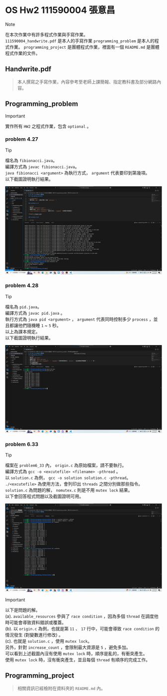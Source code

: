 # OS Hw2 111590004 張意昌

> [!NOTE]  
> 在本次作業中有許多程式作業與手寫作業。  
> `111590004_handwrite.pdf` 是本人的手寫作業
> `programming_problem` 是本人的程式作業。
> `programming_project` 是團體程式作業，裡面有一個 `README.md` 是團體程式作業的文件。  


## Handwrite.pdf

> 本人撰寫之手寫作業，內容參考至老師上課簡報、指定教科書及部分網路內容。

## Programming_problem

> [!IMPORTANT]  
> 實作所有 `HW2` 之程式作業，包含 `optional` 。  

### problem 4.27

> [!TIP]  
> 檔名為 `fibionacci.java`。  
> 編譯方式為 `javac fibionacci.java`。  
> `java fibionacci <argument>` 為執行方式， `argument` 代表要印到第幾項。  
> 以下截圖證明執行結果。  

![img1](./image1.png)

### problem 4.28

> [!TIP]  
> 檔名為 `pid.java`。  
> 編譯方式為 `javac pid.java` 。  
> 執行方式為 `java pid <argument>` ， `argument` 代表同時控制多少 `process` ，並且都讓他們隨機睡 `1` ~ `5` 秒。  
> 以上為課本規定。    
> 以下截圖證明執行結果。   

![img2](./image2.png)  

### problem 6.33

> [!TIP]  
> 檔案在 `problem6_33` 內， `origin.c` 為原始檔案，請不要執行。  
> 編譯方式為 `gcc -o <excutefile> <filename> -pthread` 。  
> 以 `solution.c` 為例， `gcc -o solution solution.c -pthread`。  
> `./<excutefile>` 為使用方法，會列印出 `threads` 之間分別做那些指令。  
> `solution.c` 為問題的解， `nomutex.c` 則是不用 `mutex lock` 結果。  
> 以下會回答程式問題以及截圖證明可用。  

![img5](./image3.png)  

> [!IMPORTANT]  
> 以下是問題的解。  
> (a). `available_resources` 參與了 `race condition` ，因為多個 `thread` 在調度他時可能會導致資料錯誤或覆蓋。  
> (b). 以 `origin.c` 為例，也就是第 `11` 、 `17` 行中，可能會導致 `race condition` 的情況發生 (對變數進行修改) 。  
> (c). 也就是 `solution.c` ，使用 `mutex lock`。  
> 另外，針對 `increase_count` ，會限制最大資源是 `5` ，避免多加。  
> 可以看到上述截圖內沒有使用 `mutex lock` 時，順序是亂的，有衝突產生。  
> 使用 `mutex lock` 時，沒有衝突產生，並且每個 `thread` 有順序的完成工作。  

## Programming_project

> 相關資訊已經檢附在資料夾的 `README.md` 內。  